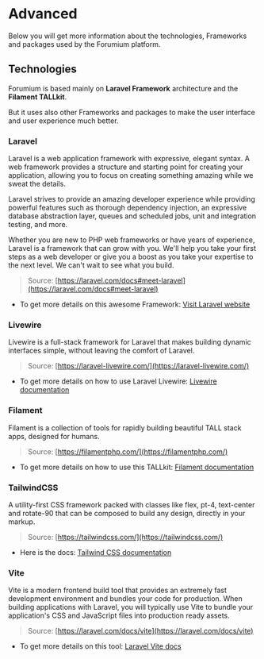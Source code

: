 # Advanced

Below you will get more information about the technologies, Frameworks and packages used by the Forumium platform.

## Technologies

Forumium is based mainly on **Laravel Framework** architecture and the **Filament TALLkit**.

But it uses also other Frameworks and packages to make the user interface and user experience much better.

### Laravel

Laravel is a web application framework with expressive, elegant syntax. A web framework provides a structure and starting point for creating your application, allowing you to focus on creating something amazing while we sweat the details.

Laravel strives to provide an amazing developer experience while providing powerful features such as thorough dependency injection, an expressive database abstraction layer, queues and scheduled jobs, unit and integration testing, and more.

Whether you are new to PHP web frameworks or have years of experience, Laravel is a framework that can grow with you. We'll help you take your first steps as a web developer or give you a boost as you take your expertise to the next level. We can't wait to see what you build.

> Source: [https://laravel.com/docs#meet-laravel](https://laravel.com/docs#meet-laravel)

- To get more details on this awesome Framework: [Visit Laravel website](https://laravel.com/)

### Livewire

Livewire is a full-stack framework for Laravel that makes building dynamic interfaces simple, without leaving the comfort of Laravel.

> Source: [https://laravel-livewire.com/](https://laravel-livewire.com/)

- To get more details on how to use Laravel Livewire: [Livewire documentation](https://laravel-livewire.com/docs)

### Filament

Filament is a collection of tools for rapidly building beautiful TALL stack apps, designed for humans.

> Source: [https://filamentphp.com/](https://filamentphp.com/)

- To get more details on how to use this TALLkit: [Filament documentation](https://filamentphp.com/docs)

### TailwindCSS

A utility-first CSS framework packed with classes like flex, pt-4, text-center and rotate-90 that can be composed to build any design, directly in your markup.

> Source: [https://tailwindcss.com/](https://tailwindcss.com/)

- Here is the docs: [Tailwind CSS documentation](https://tailwindcss.com/docs)

### Vite

Vite is a modern frontend build tool that provides an extremely fast development environment and bundles your code for production. When building applications with Laravel, you will typically use Vite to bundle your application's CSS and JavaScript files into production ready assets.

> Source: [https://laravel.com/docs/vite](https://laravel.com/docs/vite)

- To get more details on this tool: [Laravel Vite docs](https://laravel.com/docs/vite)